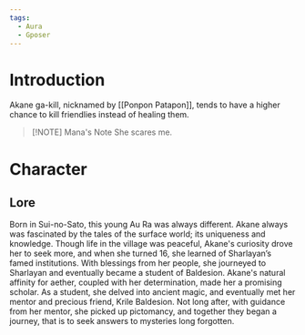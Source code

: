 ```yaml
---
tags:
  - Aura
  - Gposer
---
```

# Introduction
Akane ga-kill, nicknamed by [[Ponpon Patapon]], tends to have a higher chance to kill friendlies instead of healing them.

> [!NOTE] Mana's Note
> She scares me.
# Character
## Lore
Born in Sui-no-Sato, this young Au Ra was always different. Akane always was fascinated by the tales of the surface world; its uniqueness and knowledge. Though life in the village was peaceful, Akane's curiosity drove her to seek more, and when she turned 16, she learned of Sharlayan’s famed institutions. With blessings from her people, she journeyed to Sharlayan and eventually became a student of Baldesion. Akane's natural affinity for aether, coupled with her determination, made her a promising scholar. As a student, she delved into ancient magic, and eventually met her mentor and precious friend, Krile Baldesion. Not long after, with guidance from her mentor, she picked up pictomancy, and together they began a journey, that is to seek answers to mysteries long forgotten.

